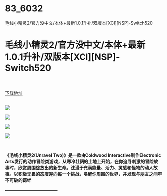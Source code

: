 # 83_6032
毛线小精灵2/官方没中文/本体+最新1.0.1升补/双版本[XCI][NSP]-Switch520
# 毛线小精灵2/官方没中文/本体+最新1.0.1升补/双版本[XCI][NSP]-Switch520
 <br/></br>
[下载地址](https://www.switch520.cc/article/6032 "下载地址")
<br/></br>

<p><span></span></p>
<p><img src="https://www.switch520.cc/muke_img/upload_art_editor_20201022-1_ae2bb90e2710c94d52311c865b1f1a9b.jpg"></p>
<p><img src="https://www.switch520.cc/muke_img/upload_art_editor_20201022-1_4bf6abb2c2d26634eb49df7fdb52ff7c.jpg"></p>
<p><img src="https://www.switch520.cc/muke_img/upload_art_editor_20201022-1_25947ed9f23c89fdc7ed6912d6aa6aa7.jpg"></p>
<p><img src="https://www.switch520.cc/muke_img/upload_art_editor_20201022-1_152ee5f32f50826b2981f16fc205aecd.jpg"></p>
<p><span><strong> <br></strong></span></p>
<p></p>
<p><span><strong>《毛线小精灵2(Unravel Two)》是一款由Coldwood Interactive制作Electronic Arts发行的动作冒险类游戏，从寒冷壮阔的土地上开始，在你追寻刺激的冒险故事时，欣赏周围绽放出的新生命。沈浸于充满能量、活力、灵感和怪物的动人故事。以积极无畏的态度迎向每一个挑战，唤醒你周围的世界，并发现与朋友之间牢不可破的羁绊</strong></span></p>
<p><span><strong>————————————</strong></span></p>
